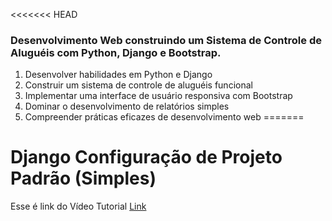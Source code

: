 <<<<<<< HEAD
### Desenvolvimento Web construindo um Sistema de Controle de Aluguéis com Python, Django e Bootstrap.

1. Desenvolver habilidades em Python e Django
2. Construir um sistema de controle de aluguéis funcional
3. Implementar uma interface de usuário responsiva com Bootstrap
4. Dominar o desenvolvimento de relatórios simples
5. Compreender práticas eficazes de desenvolvimento web
=======
# Django Configuração de Projeto Padrão (Simples)
Esse é link do Vídeo Tutorial [Link](https://www.youtube.com/watch?v=0y5YdiK7x0k)

